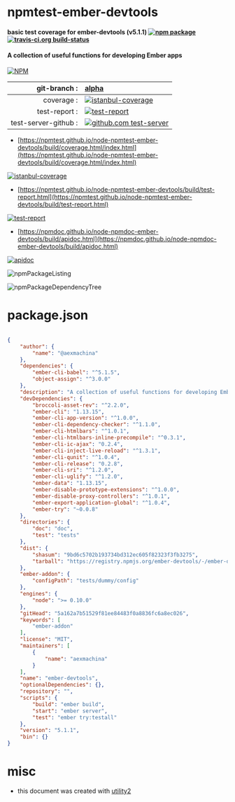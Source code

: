 # npmtest-ember-devtools

#### basic test coverage for  ember-devtools (v5.1.1)  [![npm package](https://img.shields.io/npm/v/npmtest-ember-devtools.svg?style=flat-square)](https://www.npmjs.org/package/npmtest-ember-devtools) [![travis-ci.org build-status](https://api.travis-ci.org/npmtest/node-npmtest-ember-devtools.svg)](https://travis-ci.org/npmtest/node-npmtest-ember-devtools)

#### A collection of useful functions for developing Ember apps

[![NPM](https://nodei.co/npm/ember-devtools.png?downloads=true&downloadRank=true&stars=true)](https://www.npmjs.com/package/ember-devtools)

| git-branch : | [alpha](https://github.com/npmtest/node-npmtest-ember-devtools/tree/alpha)|
|--:|:--|
| coverage : | [![istanbul-coverage](https://npmtest.github.io/node-npmtest-ember-devtools/build/coverage.badge.svg)](https://npmtest.github.io/node-npmtest-ember-devtools/build/coverage.html/index.html)|
| test-report : | [![test-report](https://npmtest.github.io/node-npmtest-ember-devtools/build/test-report.badge.svg)](https://npmtest.github.io/node-npmtest-ember-devtools/build/test-report.html)|
| test-server-github : | [![github.com test-server](https://npmtest.github.io/node-npmtest-ember-devtools/GitHub-Mark-32px.png)](https://npmtest.github.io/node-npmtest-ember-devtools/build/app/index.html) | | build-artifacts : | [![build-artifacts](https://npmtest.github.io/node-npmtest-ember-devtools/glyphicons_144_folder_open.png)](https://github.com/npmtest/node-npmtest-ember-devtools/tree/gh-pages/build)|

- [https://npmtest.github.io/node-npmtest-ember-devtools/build/coverage.html/index.html](https://npmtest.github.io/node-npmtest-ember-devtools/build/coverage.html/index.html)

[![istanbul-coverage](https://npmtest.github.io/node-npmtest-ember-devtools/build/screenCapture.buildCi.browser.%252Ftmp%252Fbuild%252Fcoverage.lib.html.png)](https://npmtest.github.io/node-npmtest-ember-devtools/build/coverage.html/index.html)

- [https://npmtest.github.io/node-npmtest-ember-devtools/build/test-report.html](https://npmtest.github.io/node-npmtest-ember-devtools/build/test-report.html)

[![test-report](https://npmtest.github.io/node-npmtest-ember-devtools/build/screenCapture.buildCi.browser.%252Ftmp%252Fbuild%252Ftest-report.html.png)](https://npmtest.github.io/node-npmtest-ember-devtools/build/test-report.html)

- [https://npmdoc.github.io/node-npmdoc-ember-devtools/build/apidoc.html](https://npmdoc.github.io/node-npmdoc-ember-devtools/build/apidoc.html)

[![apidoc](https://npmdoc.github.io/node-npmdoc-ember-devtools/build/screenCapture.buildCi.browser.%252Ftmp%252Fbuild%252Fapidoc.html.png)](https://npmdoc.github.io/node-npmdoc-ember-devtools/build/apidoc.html)

![npmPackageListing](https://npmtest.github.io/node-npmtest-ember-devtools/build/screenCapture.npmPackageListing.svg)

![npmPackageDependencyTree](https://npmtest.github.io/node-npmtest-ember-devtools/build/screenCapture.npmPackageDependencyTree.svg)



# package.json

```json

{
    "author": {
        "name": "@aexmachina"
    },
    "dependencies": {
        "ember-cli-babel": "^5.1.5",
        "object-assign": "^3.0.0"
    },
    "description": "A collection of useful functions for developing Ember apps",
    "devDependencies": {
        "broccoli-asset-rev": "^2.2.0",
        "ember-cli": "1.13.15",
        "ember-cli-app-version": "^1.0.0",
        "ember-cli-dependency-checker": "^1.1.0",
        "ember-cli-htmlbars": "^1.0.1",
        "ember-cli-htmlbars-inline-precompile": "^0.3.1",
        "ember-cli-ic-ajax": "0.2.4",
        "ember-cli-inject-live-reload": "^1.3.1",
        "ember-cli-qunit": "^1.0.4",
        "ember-cli-release": "0.2.8",
        "ember-cli-sri": "^1.2.0",
        "ember-cli-uglify": "^1.2.0",
        "ember-data": "1.13.15",
        "ember-disable-prototype-extensions": "^1.0.0",
        "ember-disable-proxy-controllers": "^1.0.1",
        "ember-export-application-global": "^1.0.4",
        "ember-try": "~0.0.8"
    },
    "directories": {
        "doc": "doc",
        "test": "tests"
    },
    "dist": {
        "shasum": "9bd6c5702b193734bd312ec605f82323f3fb3275",
        "tarball": "https://registry.npmjs.org/ember-devtools/-/ember-devtools-5.1.1.tgz"
    },
    "ember-addon": {
        "configPath": "tests/dummy/config"
    },
    "engines": {
        "node": ">= 0.10.0"
    },
    "gitHead": "5a162a7b51529f81ee84483f0a8836fc6a8ec026",
    "keywords": [
        "ember-addon"
    ],
    "license": "MIT",
    "maintainers": [
        {
            "name": "aexmachina"
        }
    ],
    "name": "ember-devtools",
    "optionalDependencies": {},
    "repository": "",
    "scripts": {
        "build": "ember build",
        "start": "ember server",
        "test": "ember try:testall"
    },
    "version": "5.1.1",
    "bin": {}
}
```



# misc
- this document was created with [utility2](https://github.com/kaizhu256/node-utility2)
